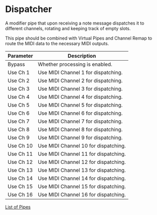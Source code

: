 # Dispatcher

A modifier pipe that upon receiving a note message dispatches it to different channels, rotating and keeping track of empty slots.

This pipe should be combined with Virtual Pipes and Channel Remap to route the MIDI data to the necessary MIDI outputs.

| Parameter              | Description                    |
| ---------------------- | ------------------------------ |
| Bypass                 | Whether processing is enabled. |
| Use Ch 1               | Use MIDI Channel 1 for dispatching. |
| Use Ch 2               | Use MIDI Channel 2 for dispatching. |
| Use Ch 3               | Use MIDI Channel 3 for dispatching. |
| Use Ch 4               | Use MIDI Channel 4 for dispatching. |
| Use Ch 5               | Use MIDI Channel 5 for dispatching. |
| Use Ch 6               | Use MIDI Channel 6 for dispatching. |
| Use Ch 7               | Use MIDI Channel 7 for dispatching. |
| Use Ch 8               | Use MIDI Channel 8 for dispatching. |
| Use Ch 9               | Use MIDI Channel 9 for dispatching. |
| Use Ch 10              | Use MIDI Channel 10 for dispatching. |
| Use Ch 11              | Use MIDI Channel 11 for dispatching. |
| Use Ch 12              | Use MIDI Channel 12 for dispatching. |
| Use Ch 13              | Use MIDI Channel 13 for dispatching. |
| Use Ch 14              | Use MIDI Channel 14 for dispatching. |
| Use Ch 15              | Use MIDI Channel 15 for dispatching. |
| Use Ch 16              | Use MIDI Channel 16 for dispatching. |

[List of Pipes](index.md#the-list-of-pipes)
